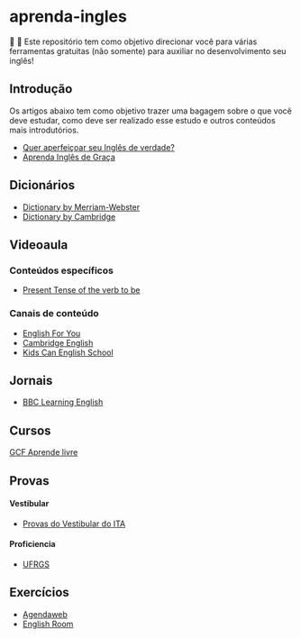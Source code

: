 # aprenda-ingles

:school_satchel: :rocket: Este repositório tem como objetivo direcionar você para várias ferramentas gratuitas (não somente) para auxiliar no desenvolvimento seu inglês!

## Introdução

Os artigos abaixo tem como objetivo trazer uma bagagem sobre o que você deve estudar, como deve ser realizado esse estudo e outros conteúdos mais introdutórios.

* [Quer aperfeiçoar seu Inglês de verdade?](http://luizricardo.org/2013/08/quer-aperfeicoar-seu-ingles-de-verdade/)
* [Aprenda Inglês de Graça](http://luizricardo.org/2012/10/aprenda-ingles-de-graca/)

## Dicionários

* [Dictionary by Merriam-Webster](https://www.merriam-webster.com/)
* [Dictionary by Cambridge](https://dictionary.cambridge.org/pt/)

## Videoaula

### Conteúdos específicos

* [Present Tense of the verb to be](https://www.youtube.com/watch?v=Z19NAX_gWxI)

### Canais de conteúdo

* [English For You](https://www.youtube.com/channel/UCaUajKAl3cpGQ6KARpnz_3w)
* [Cambridge English](https://www.youtube.com/channel/UCnXqRankqlC47qzXcYMazKA)
* [Kids Can English School](https://www.youtube.com/c/KidsCanEnglishSchool/featured)

## Jornais

* [BBC Learning English](http://www.bbc.co.uk/learningenglish/english/features/witn)

## Cursos

[GCF Aprende livre](https://idiomas.gcfglobal.org/pt/curso/ingles/)

## Provas

#### Vestibular

* [Provas do Vestibular do ITA](http://www.vestibular.ita.br/provas.htm)

#### Proficiencia

* [UFRGS](http://www.ufrgs.br/caplle/provasant.html)

## Exercícios 

* [Agendaweb](https://agendaweb.org/)
* [English Room](http://www.english-room.com/)
